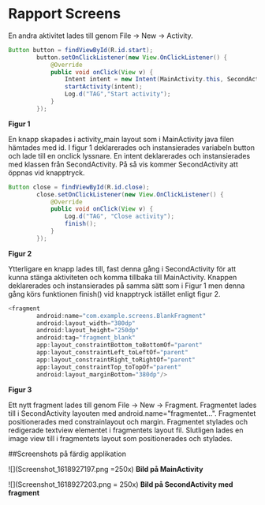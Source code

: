 
# Rapport Screens



En andra aktivitet lades till genom File -> New -> Activity. 


```java
Button button = findViewById(R.id.start);
        button.setOnClickListener(new View.OnClickListener() {
            @Override
            public void onClick(View v) {
                Intent intent = new Intent(MainActivity.this, SecondActivity.class);
                startActivity(intent);
                Log.d("TAG","Start activity");
            }
        });
```
**Figur 1**

En knapp skapades i activity_main layout som i MainActivity java filen hämtades med id. 
I figur 1 deklarerades och instansierades variabeln button och lade till en onclick lyssnare.
En intent deklarerades och instansierades med klassen från SecondActivity. På så vis kommer 
SecondActivity att öppnas vid knapptryck. 



```java
Button close = findViewById(R.id.close);
        close.setOnClickListener(new View.OnClickListener() {
            @Override
            public void onClick(View v) {
                Log.d("TAG", "Close activity");
                finish();
            }
        });
```
**Figur 2**

Ytterligare en knapp lades till, fast denna gång i SecondActivity för att kunna stänga 
aktiviteten och komma tillbaka till MainActivity. Knappen deklarerades och instansierades på samma 
sätt som i Figur 1 men denna gång körs funktionen finish() vid knapptryck istället enligt figur 2.


```java
<fragment
        android:name="com.example.screens.BlankFragment"
        android:layout_width="380dp"
        android:layout_height="250dp"
        android:tag="fragment_blank"
        app:layout_constraintBottom_toBottomOf="parent"
        app:layout_constraintLeft_toLeftOf="parent"
        app:layout_constraintRight_toRightOf="parent"
        app:layout_constraintTop_toTopOf="parent"
        android:layout_marginBottom="380dp"/>
```
**Figur 3**

Ett nytt fragment lades till genom File -> New -> Fragment.
Fragmentet lades till i SecondActivity layouten med android.name="fragmentet...". Fragmentet 
positionerades med constrainlayout och margin. Fragmentet stylades och redigerade textview 
elementet i fragmentets layout fil. Slutligen lades en image view till i fragmentets layout som
positionerades och stylades.


##Screenshots på färdig applikation

![](Screenshot_1618927197.png =250x)
**Bild på MainActivity**

![](Screenshot_1618927203.png = 250x)
**Bild på SecondActivity med fragment**